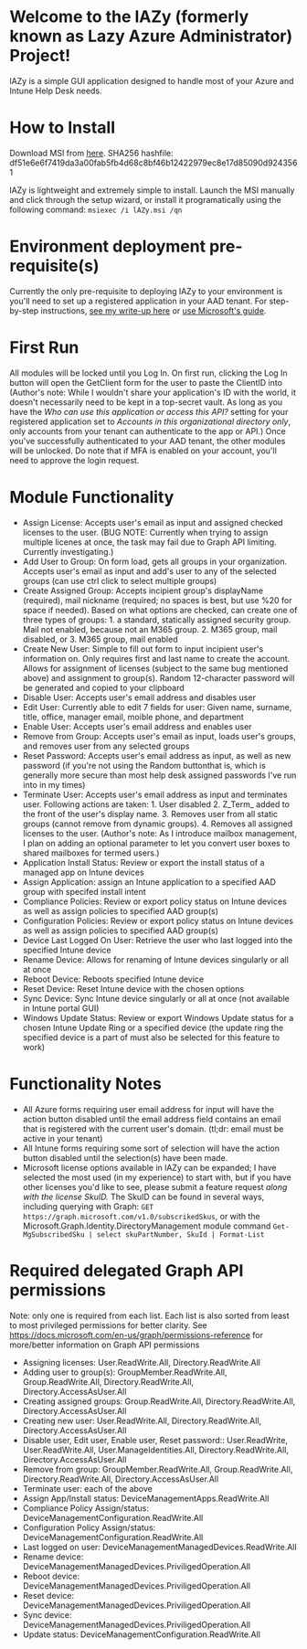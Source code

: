# Welcome to the lAZy (formerly known as Lazy Azure Administrator) Project!

lAZy is a simple GUI application designed to handle most of your Azure and Intune Help Desk needs.

# How to Install
Download MSI from [here](https://github.com/iBowler1995/LazyAzureAdministrator/blob/main/lAZy.msi?raw=true). SHA256 hashfile: df51e6e6f7419da3a00fab5fb4d68c8bf46b12422979ec8e17d85090d9243561

lAZy is lightweight and extremely simple to install. Launch the MSI manually and click through the setup wizard, or install it programatically using the following command:
`msiexec /i lAZy.msi /qn`

# Environment deployment pre-requisite(s)
Currently the only pre-requisite to deploying lAZy to your environment is you'll need to set up a registered application in your AAD tenant. For step-by-step instructions, [see my write-up here](https://github.com/iBowler1995/LazyAzureAdministrator/blob/main/Knowledge%20Base/Azure%20App%20Registration.md) or [use Microsoft's guide](https://docs.microsoft.com/en-us/graph/auth-v2-user).

# First Run
All modules will be locked until you Log In. On first run, clicking the Log In button will open the GetClient form for the user to paste the ClientID into (Author's note: While I wouldn't share your application's ID with the world, it doesn't necessarily need to be kept in a top-secret vault. As long as you have the *Who can use this application or access this API?* setting for your registered application set to *Accounts in this organizational directory only*, only accounts from your tenant can authenticate to the app or API.)
Once you've successfully authenticated to your AAD tenant, the other modules will be unlocked. Do note that if MFA is enabled on your account, you'll need to approve the login request.

# Module Functionality
* Assign License: Accepts user's email as input and assigned checked licenses to the user. (BUG NOTE: Currently when trying to assign multiple licenes at once, the task may fail due to Graph API limiting. Currently investigating.)
* Add User to Group: On form load, gets all groups in your organization. Accepts user's email as input and add's user to any of the selected groups (can use ctrl click to select multiple groups)
* Create Assigned Group: Accepts incipient group's displayName (required), mail nickname (required; no spaces is best, but use %20 for space if needed). Based on what options are checked, can create one of three types of groups: 1. a standard, statically assigned security group. Mail not enabled, because not an M365 group. 2. M365 group, mail disabled, or 3. M365 group, mail enabled
* Create New User: Simple to fill out form to input incipient user's information on. Only requires first and last name to create the account. Allows for assignment of licenses (subject to the same bug mentioned above) and assignment to group(s). Random 12-character password will be generated and copied to your clipboard
* Disable User: Accepts user's email address and disables user
* Edit User: Currently able to edit 7 fields for user: Given name, surname, title, office, manager email, moible phone, and department
* Enable User: Accepts user's email address and enables user
* Remove from Group: Accepts user's email as input, loads user's groups, and removes user from any selected groups
* Reset Password: Accepts user's email address as input, as well as new password (if you're not using the Random buttonthat is, which is generally more secure than most help desk assigned passwords I've run into in my times)
* Terminate User: Accepts user's email address as input and terminates user. Following actions are taken: 1. User disabled 2. Z_Term_ added to the front of the user's display name. 3. Removes user from all static groups (cannot remove from dynamic groups). 4. Removes all assigned licenses to the user. (Author's note: As I introduce mailbox management, I plan on adding an optional parameter to let you convert user boxes to shared mailboxes for termed users.)
* Application Install Status: Review or export the install status of a managed app on Intune devices
* Assign Application: assign an Intune application to a specified AAD group with specifed install intent
* Compliance Policies: Review or export policy status on Intune devices as well as assign policies to specified AAD group(s)
* Configuration Policies: Review or export policy status on Intune devices as well as assign policies to specified AAD group(s)
* Device Last Logged On User: Retrieve the user who last logged into the specified Intune device
* Rename Device: Allows for renaming of Intune devices singularly or all at once
* Reboot Device: Reboots specified Intune device
* Reset Device: Reset Intune device with the chosen options
* Sync Device: Sync Intune device singularly or all at once (not available in Intune portal GUI)
* Windows Update Status: Review or export Windows Update status for a chosen Intune Update Ring or a specified device (the update ring the specified device is a part of must also be selected for this feature to work)

# Functionality Notes
* All Azure forms requiring user email address for input will have the action button disabled until the email address field contains an email that is registered with the current user's domain. (tl;dr: email must be active in your tenant)
* All Intune forms requiring some sort of selection will have the action button disabled until the selection(s) have been made.
* Microsoft license options available in lAZy can be expanded; I have selected the most used (in my experience) to start with, but if you have other licenses you'd like to see, please submit a feature request *along with the license SkuID.* The SkuID can be found in several ways, including querying with Graph: `GET https://graph.microsoft.com/v1.0/subscrikedSkus`, or with the Microsoft.Graph.Identity.DirectoryManagement module command `Get-MgSubscribedSku | select skuPartNumber, SkuId | Format-List`

# Required delegated Graph API permissions
Note: only one is required from each list. Each list is also sorted from least to most privileged permissions for better clarity. See https://docs.microsoft.com/en-us/graph/permissions-reference for more/better information on Graph API permissions
* Assigning licenses: User.ReadWrite.All, Directory.ReadWrite.All
* Adding user to group(s): GroupMember.ReadWrite.All, Group.ReadWrite.All, Directory.ReadWrite.All, Directory.AccessAsUser.All
* Creating assigned groups: Group.ReadWrite.All, Directory.ReadWrite.All, Directory.AccessAsUser.All
* Creating new user: 	User.ReadWrite.All, Directory.ReadWrite.All, Directory.AccessAsUser.All
* Disable user, Edit user, Enable user, Reset password:: User.ReadWrite, User.ReadWrite.All, User.ManageIdentities.All, Directory.ReadWrite.All, Directory.AccessAsUser.All
* Remove from group: GroupMember.ReadWrite.All, Group.ReadWrite.All, Directory.ReadWrite.All, Directory.AccessAsUser.All
* Terminate user: each of the above 
* Assign App/Install status: DeviceManagementApps.ReadWrite.All
* Compliance Policy Assign/status: DeviceManagementConfiguration.ReadWrite.All
* Configuration Policy Assign/status: DeviceManagementConfiguration.ReadWrite.All
* Last logged on user: DeviceManagementManagedDevices.ReadWrite.All
* Rename device: DeviceManagementManagedDevices.PriviligedOperation.All
* Reboot device: DeviceManagementManagedDevices.PriviligedOperation.All
* Reset device: DeviceManagementManagedDevices.PriviligedOperation.All
* Sync device: DeviceManagementManagedDevices.PriviligedOperation.All
* Update status:  DeviceManagementConfiguration.ReadWrite.All
